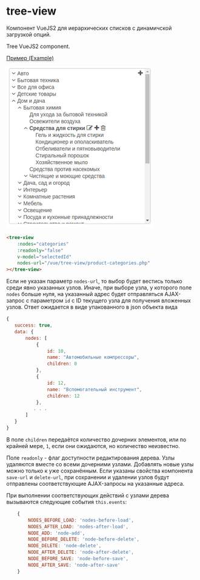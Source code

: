 # tree-view
Компонент VueJS2 для иерархических списков с динамичской загрузкой опций.

Tree VueJS2 component.

[Пример (Example)](http://insbor.ru/vue/tree-view/ "Component example")

![Пример (example)](https://raw.githubusercontent.com/va-fursenko/tree-view/master/example/tree-view-example.png "Пример (example)")

```html
<tree-view
    :nodes="categories"
    :readonly="false"
    v-model="selectedId"
    nodes-url="/vue/tree-view/product-categories.php"
></tree-view>
```

Если не указан параметр `nodes-url`, то выбор будет вестись только среди явно указанных узлов. 
Иначе, при выборе узла, у которого поле `nodes` больше нуля, на указанный адрес будет отправляться 
AJAX-запрос с параметром `id` с ID текущего узла для получения вложенных узлов. 
Ответ ожидается в виде упакованного в json объекта вида
 ```js
{
    success: true,
    data: {
        nodes: [
            {
                id: 10,
                name: "Автомобильные компрессоры",
                children: 0
            },
            {
                id: 12,
                name: "Вспомогательный инструмент",
                children: 12
            },
           . . .
        ] 
    }
}
```
В поле `children` передаётся количество дочерних элементов, или по крайней мере, `1`, если они ожидаются,
 но количество неизвестно.
 
 Поле `readonly` - флаг доступности редактирования дерева. Узлы удаляются вместе со всеми дочерними узлами. 
 Добавлять новые узлы можно только к уже сохранённым. Если указаны свойства компонента `save-url` и
 `delete-url`, при сохранении и удалении узлов будут отправлены соответствующие AJAX-запросы на указанные адреса.
 
 При выполнении соответствующих действий с узлами дерева вызываются следующие события `this.events`: 
```js
    {
        NODES_BEFORE_LOAD: 'nodes-before-load',
        NODES_AFTER_LOAD: 'nodes-after-load',
        NODE_ADD: 'node-add',
        NODE_BEFORE_DELETE: 'node-before-delete',
        NODE_DELETE: 'node-delete',
        NODE_AFTER_DELETE: 'node-after-delete',
        NODE_BEFORE_SAVE: 'node-before-save',
        NODE_AFTER_SAVE: 'node-after-save'
    }
```
